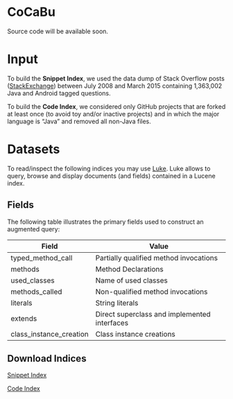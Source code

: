 # CoCaBu
Source code will be available soon.

# Input

To build the **Snippet Index**, we used the data dump of Stack Overflow posts ([StackExchange](https://archive.org/details/stackexchange)) between July 2008 and March 2015 containing 1,363,002 Java and Android tagged questions.

To build the **Code Index**, we considered only GitHub projects that are forked at least once (to avoid toy and/or inactive projects) and in which the major language is “Java” and removed all non-Java files.


# Datasets
To read/inspect the following indices you may use [Luke](https://github.com/DmitryKey/luke/releases/download/luke-4.10.4-field-reconstruction/luke-with-deps.jar). Luke allows to query, browse and display documents (and fields) contained in a Lucene index.
## Fields

The following table illustrates the primary fields used to construct an augmented query:

| Field                      | Value                                         |
| -------------------------- |---------------------------------------------- |
| typed_method_call          | Partially qualified method invocations        |
| methods                    | Method Declarations                           |
| used_classes               | Name of used classes                          |
| methods_called             | Non-qualified method invocations              |
| literals                   | String literals                               |
| extends                    | Direct superclass and implemented interfaces  |
| class_instance_creation    | Class instance creations                      |

##  Download Indices

[Snippet Index](https://docs.google.com/uc?export=download&id=0BziVDm-Qdq5tR3dUUUx1QklCUGM)

[Code Index](https://docs.google.com/uc?export=download&id=0BziVDm-Qdq5tUHVnbUsyblY0emM)